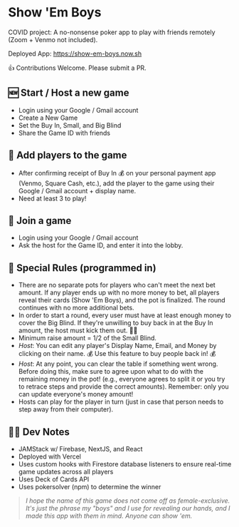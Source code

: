 # Show 'Em Boys

COVID project: A no-nonsense poker app to play with friends remotely (Zoom + Venmo not included).

Deployed App: https://show-em-boys.now.sh

👍 Contributions Welcome. Please submit a PR.

## 🆕 Start / Host a new game

- Login using your Google / Gmail account
- Create a New Game
- Set the Buy In, Small, and Big Blind
- Share the Game ID with friends

## 🙋 Add players to the game

- After confirming receipt of Buy In 💰 on your personal payment app (Venmo, Square Cash, etc.), add the player to the game using their Google / Gmail account + display name.
- Need at least 3 to play!

## 🚪 Join a game

- Login using your Google / Gmail account
- Ask the host for the Game ID, and enter it into the lobby.

## 👀 Special Rules (programmed in)

- There are no separate pots for players who can't meet the next bet amount. If any player ends up with no more money to bet, all players reveal their cards (Show 'Em Boys), and the pot is finalized. The round continues with no more additional bets.
- In order to start a round, every user must have at least enough money to cover the Big Blind. If they're unwilling to buy back in at the Buy In amount, the host must kick them out. 🤷‍♂️
- Minimum raise amount = 1/2 of the Small Blind.
- _Host_: You can edit any player's Display Name, Email, and Money by clicking on their name. 💰 Use this feature to buy people back in! 💰
- _Host_: At any point, you can clear the table if something went wrong. Before doing this, make sure to agree upon what to do with the remaining money in the pot! (e.g., everyone agrees to split it or you try to retrace steps and provide the correct amounts). Remember: only you can update everyone's money amount!
- Hosts can play for the player in turn (just in case that person needs to step away from their computer).

## 👨‍💻 Dev Notes

- JAMStack w/ Firebase, NextJS, and React
- Deployed with Vercel
- Uses custom hooks with Firestore database listeners to ensure real-time game updates across all players
- Uses Deck of Cards API
- Uses pokersolver (npm) to determine the winner

> _I hope the name of this game does not come off as female-exclusive. It's just the phrase my "boys" and I use for revealing our hands, and I made this app with them in mind. Anyone can show 'em._
